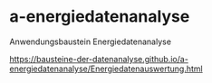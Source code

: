# a-energiedatenanalyse
Anwendungsbaustein Energiedatenanalyse

https://bausteine-der-datenanalyse.github.io/a-energiedatenanalyse/Energiedatenauswertung.html
